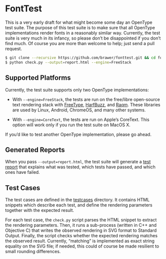 # FontTest

This is a very early draft for what might become some day an OpenType
test suite. The purpose of this test suite is to make sure that all
OpenType implementations render fonts in a reasonably similar
way. Currently, the test suite is very much in its infancy, so please
don’t be disappointed if you don’t find much. Of course you are more
than welcome to help; just send a pull request.

```bash
$ git clone --recursive https://github.com/brawer/fonttest.git && cd fonttest
$ python check.py --output=report.html --engine=FreeStack
```


## Supported Platforms

Currently, the test suite supports only two OpenType implementations:

* With `--engine=FreeStack`, the tests are run on the free/libre
open-source text rendering stack with [FreeType](https://www.freetype.org/),
[HarfBuzz](https://www.freedesktop.org/wiki/Software/HarfBuzz/),
and [Raqm](https://github.com/HOST-Oman/libraqm). These libraries
are used by Linux, Android, ChromeOS, and many other systems.

* With `--engine=CoreText`, the tests are run on Apple’s CoreText.
This option will work only if you run the test suite on MacOS X.

If you’d like to test another OpenType implementation, please go ahead.


## Generated Reports

When you pass `--output=report.html`, the test suite will generate a
[test
report](https://raw.githack.com/brawer/fonttest/master/reports/fake-fail.html)
that explains what was tested, which tests have passed, and which ones
have failed.


## Test Cases

The test cases are defined in the [testcases](testcases/) directory.
It contains HTML snippets which describe each test, and define the
rendering parameters together with the expected result.

For each test case, the `check.py` script parses the HTML snippet to
extract the rendering parameters. Then, it runs a sub-process (written
in C++ and Objective C) that writes the observed rendering in SVG
format to Standard Output. Finally, the script checks whether the
expected rendering matches the observed result.  Currently, “matching”
is implemented as exact string equality on the SVG file; if needed,
this could of course be made resilient to small rounding differences.
